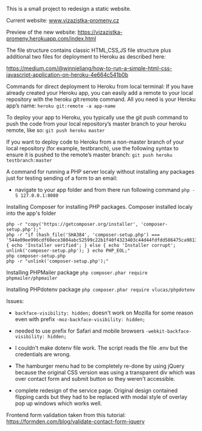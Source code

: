 This is a small project to redesign a static website.

Current website:
www.vizazistka-promeny.cz

Preview of the new website:
https://vizazistka-promeny.herokuapp.com/index.html


The file structure contains classic HTML,CSS,JS file structure plus additional two files for deployment to Heroku as described here:

https://medium.com/@winnieliang/how-to-run-a-simple-html-css-javascript-application-on-heroku-4e664c541b0b

Commands for direct deployment to Heroku from local terminal:
If you have already created your Heroku app, you can easily add a remote to your local repository with the heroku git:remote command. All you need is your Heroku app’s name:
`heroku git:remote -a app-name`

To deploy your app to Heroku, you typically use the git push command to push the code from your local repository’s master branch to your heroku remote, like so:
`git push heroku master`

If you want to deploy code to Heroku from a non-master branch of your local repository (for example, testbranch), use the following syntax to ensure it is pushed to the remote’s master branch:
`git push heroku testbranch:master`


A command for running a PHP server localy without installing any packages just for testing sending of a form to an email:

- navigate to your app folder and from there run following command
`php -S 127.0.0.1:8080`

Installing Composer for installing PHP packages.
Composer installed localy into the app's folder
```
php -r "copy('https://getcomposer.org/installer', 'composer-setup.php');"
php -r "if (hash_file('SHA384', 'composer-setup.php') === '544e09ee996cdf60ece3804abc52599c22b1f40f4323403c44d44fdfdd586475ca9813a858088ffbc1f233e9b180f061') { echo 'Installer verified'; } else { echo 'Installer corrupt'; unlink('composer-setup.php'); } echo PHP_EOL;"
php composer-setup.php
php -r "unlink('composer-setup.php');" 
```

Installing PHPMailer package
`php composer.phar require phpmailer/phpmailer `

Installing PHPdotenv package
`php composer.phar require vlucas/phpdotenv`


Issues:
- `backface-visibility: hidden;` doesn't work on Mozilla for some reason even with prefix `-moz-backface-visibility: hidden;`

- needed to use prefix for Safari and mobile browsers
`-webkit-backface-visibility: hidden;`

- I couldn't make dotenv file work. The script reads the file .env but the credentials are wrong. 

- The hamburger menu had to be completely re-done by using jQuery because the original CSS version was using a transparent div which was over contact form and submit button so they weren't accessible.

- complete redesign of the service page. Original design contained flipping cards but they had to be replaced with modal style of overlay pop up windows which works well.

Frontend form validation taken from this tutorial:
https://formden.com/blog/validate-contact-form-jquery